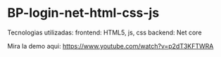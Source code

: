 # BP-login-net-html-css-js
Tecnologias utilizadas:
frontend: HTML5, js, css
backend: Net core

Mira la demo aqui:
https://www.youtube.com/watch?v=p2dT3KFTWRA
